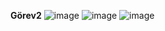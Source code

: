 **Görev2**
![image](https://github.com/user-attachments/assets/286bc0ab-1f42-4e1c-a7b9-80eebacfbd3a)
![image](https://github.com/user-attachments/assets/afbc0d70-e082-4fb6-8532-bb9d975f47a5)
![image](https://github.com/user-attachments/assets/31bc7c40-3fc6-4c6b-b369-ccde9f6b7d1d)
